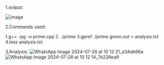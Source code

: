  1.output:

![image](https://github.com/user-attachments/assets/7b3221d5-d48a-4e50-9b9c-654c208ca7f9)

2.Commands used:

   1.g++ -pg -o  prime.cpp
   2. ./prime
   3.gprof ./prime gmon.out > analysis.txt
   4.less analysis.txt

3.Analysis:
![WhatsApp Image 2024-07-28 at 10 12 21_a34eb66a](https://github.com/user-attachments/assets/cf7ce89d-d87a-49f8-965c-117c47a6ec86)
![WhatsApp Image 2024-07-28 at 10 12 14_7e226ea9](https://github.com/user-attachments/assets/bb57bce0-7251-4bfe-a89c-f1a395996747)
